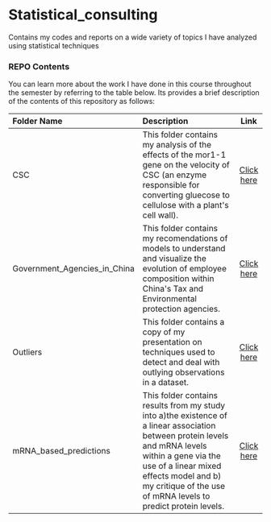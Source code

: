 # Statistical_consulting
Contains my codes and reports on a wide variety of topics I have analyzed using statistical techniques

### REPO Contents
You can learn more about the work I have done in this course throughout the semester by referring to the table below. Its provides a brief description of the contents of this repository as follows: 


Folder Name | Description | Link
:------------ | :------------------------ | :----------------------------------:
CSC | This folder contains my analysis of the effects of the mor1-1 gene on the velocity of CSC (an enzyme responsible for converting gluecose to cellulose with a plant's cell wall). | [Click here](https://github.com/navysealtf9k/Statistical_consulting/blob/master/CSC/csc-report.pdf)
Government_Agencies_in_China| This folder contains my recomendations of models to understand and visualize the evolution of employee composition within China's Tax and Environmental protection agencies.| [Click here](https://github.com/navysealtf9k/Statistical_consulting/blob/master/Government_Agencies_in_China/government-agencies.pdf)
Outliers | This folder contains a copy of my presentation on techniques used to detect and deal with outlying observations in a dataset. | [Click here](https://github.com/navysealtf9k/Statistical_consulting/blob/master/Outliers/Outliers.pdf)
mRNA_based_predictions | This folder contains results from my study into a)the existence of a linear association between protein levels and mRNA levels within a gene via the use of a linear mixed effects model and b) my critique of the use of mRNA levels to predict protein levels. | [Click here](https://github.com/navysealtf9k/Statistical_consulting/blob/master/mRNA_based_predictions/)

